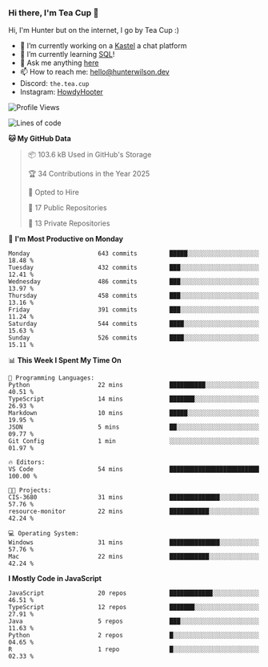 ### Hi there, I'm Tea Cup 👋 

Hi, I'm Hunter but on the internet, I go by Tea Cup :)

- 🔭 I’m currently working on a [Kastel](https://github.com/KastelApp) a chat platform
- 🌱 I’m currently learning [SQL](https://github.com/TheTeaCup/CIS-3750)!
- 💬 Ask me anything [here](https://github.com/TheTeaCup/TheTeaCup/issues)
- 📫 How to reach me: [hello@hunterwilson.dev](mailto:hello@hunterwilson.dev)
- Discord: `the.tea.cup`
- Instagram: [HowdyHooter](https://instagram.com/HowdyHooter)

<!--START_SECTION:waka-->
![Profile Views](http://img.shields.io/badge/Profile%20Views-3-blue)

![Lines of code](https://img.shields.io/badge/From%20Hello%20World%20I%27ve%20Written-1.4%20million%20lines%20of%20code-blue)

**🐱 My GitHub Data** 

> 📦 103.6 kB Used in GitHub's Storage 
 > 
> 🏆 34 Contributions in the Year 2025
 > 
> 💼 Opted to Hire
 > 
> 📜 17 Public Repositories 
 > 
> 🔑 13 Private Repositories 
 > 
📅 **I'm Most Productive on Monday** 

```text
Monday                   643 commits         █████░░░░░░░░░░░░░░░░░░░░   18.48 % 
Tuesday                  432 commits         ███░░░░░░░░░░░░░░░░░░░░░░   12.41 % 
Wednesday                486 commits         ███░░░░░░░░░░░░░░░░░░░░░░   13.97 % 
Thursday                 458 commits         ███░░░░░░░░░░░░░░░░░░░░░░   13.16 % 
Friday                   391 commits         ███░░░░░░░░░░░░░░░░░░░░░░   11.24 % 
Saturday                 544 commits         ████░░░░░░░░░░░░░░░░░░░░░   15.63 % 
Sunday                   526 commits         ████░░░░░░░░░░░░░░░░░░░░░   15.11 % 
```


📊 **This Week I Spent My Time On** 

```text
💬 Programming Languages: 
Python                   22 mins             ██████████░░░░░░░░░░░░░░░   40.51 % 
TypeScript               14 mins             ███████░░░░░░░░░░░░░░░░░░   26.93 % 
Markdown                 10 mins             █████░░░░░░░░░░░░░░░░░░░░   19.95 % 
JSON                     5 mins              ██░░░░░░░░░░░░░░░░░░░░░░░   09.77 % 
Git Config               1 min               ░░░░░░░░░░░░░░░░░░░░░░░░░   01.97 % 

🔥 Editors: 
VS Code                  54 mins             █████████████████████████   100.00 % 

🐱‍💻 Projects: 
CIS-3680                 31 mins             ██████████████░░░░░░░░░░░   57.76 % 
resource-monitor         22 mins             ███████████░░░░░░░░░░░░░░   42.24 % 

💻 Operating System: 
Windows                  31 mins             ██████████████░░░░░░░░░░░   57.76 % 
Mac                      22 mins             ███████████░░░░░░░░░░░░░░   42.24 % 
```

**I Mostly Code in JavaScript** 

```text
JavaScript               20 repos            ████████████░░░░░░░░░░░░░   46.51 % 
TypeScript               12 repos            ███████░░░░░░░░░░░░░░░░░░   27.91 % 
Java                     5 repos             ███░░░░░░░░░░░░░░░░░░░░░░   11.63 % 
Python                   2 repos             █░░░░░░░░░░░░░░░░░░░░░░░░   04.65 % 
R                        1 repo              █░░░░░░░░░░░░░░░░░░░░░░░░   02.33 % 
```




<!--END_SECTION:waka-->
